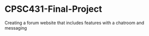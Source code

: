 # CPSC431-Final-Project
Creating a forum website that includes features with a chatroom and messaging
